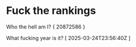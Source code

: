 # Fuck the rankings

Who the hell am I?
{ 20872586 }

What fucking year is it?
[ 2025-03-24T23:56:40Z ]
